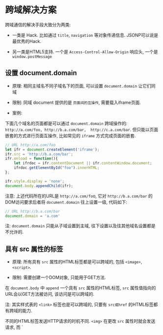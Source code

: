 # 跨域解决方案

跨域通信的解决手段大致分为两类:

- 一类是 Hack. 比如通过 `title`, `navigation` 等对象传递信息. JSONP可以说是最优秀的Hack.

- 另一类是HTML5支持. 一个是 `Access-Control-Allow-Origin` 响应头, 一个是 `window.postMessage`

## 设置 document.domain

- 原理: 相同主域名不同子域名下的页面, 可以设置 `document.domain` 让它们同域

- 限制: 同域 document 提供的是 `页面间的互操作`, 需要载入iframe页面.

- 案例:

下面几个域名的页面都是可以通过 `document.domain` 跨域操作的: `http://a.com/foo, http://b.a.com/bar, 
http://c.a.com/bar`. 但只能以页面嵌套的方式进行页面互操作, 比如常见的 `iframe` 方式完成页面的嵌套.

```js
// URL http://a.com/foo
let ifr = document.createElement('iframe');
ifr.src = 'http://b.a.com/bar'; 
ifr.onload = function(){
    let ifrdoc = ifr.contentDocument || ifr.contentWindow.document;
    ifrdoc.getElementById("foo").innerHTML;
};

ifr.style.display = 'none';
document.body.appendChild(ifr);
```

注意: 上述代码所在的URL是 `http://a.com/fo`o, 它对 `http://b.a.com/bar` 的DOM访问要求后者将 `document.domain` 
往上设置一级, 代码如下:

```js
// URL http://b.a.com/bar
document.domain = 'a.com'
```

注: `document.domain` 只能从子域设置到主域, 往下设置以及往其他域名设置都是不允许的.

## 具有 src 属性的标签

- 原理: 所有具有 `src` 属性的HTML标签都是可以跨域的, 包括 `<image>`, `<script>`.

- 限制: 需要创建一个DOM对象, 只能用于GET方法.

在 `document.body` 中 `append` 一个具有 `src` 属性的HTML标签, `src` 属性值指向的
URL会以GET方法被访问, 该访问是可以跨域的.

注: 其实样式表的 `<link>` 标签也是可以跨域的, 只要有 `src或href` 的HTML标签都有跨域的能力.

不同的HTML标签发送HTTP请求的时机不同. `<img>` 在更改 `src` 属性时就会发送请求, 而 `<script>, 
<iframe>, <link rel=stylesheet>` 只有在添加到DOM树之后才发送HTTP请求:

```jquery
let img = new Image();
img.src = "http://some/picture";　// 发送HTTP请求

let frame = $('iframe', {src:'http://some/picture'});
$('body').append(frame);          // 发送HTTP请求
```

## JSONP

- 原理: `<script>` 是可以跨域的, 而且在跨域脚本中可以直接回调当前脚本函数.

- 限制: 需要创建一个DOM对象并且添加到DOM树, 只能用于GET方法.

JSONP利用的是 `<script>` 可以跨域的特性, 跨域URL返回的脚本不仅包含数据, 还包含一个回调:

```js
// URL: http://b.a.com/foo

let data = {
    foo: 'foo',
    bar: 'bar'
};
callback(data);
```

注: 该例子只用于示例, 实际情况应当 `考虑名称隐藏等` 问题.

然后, 在主站 `http://a.com` 中, 可以这样来获取 `http://b.a.com` 的数据:

```jquery
// URL: http://a.com/foo

let callback = function(data) {
  // 处理跨域请求得到的数据
};

let script = $('script', {src: 'http://b.a.com/bar'});
$('body').append(script);
```

其实jQuery已经封装了JSONP的使用:

```jquery
$.getJSON('http://b.a.com/bar?callback=callback', function(data) {
    // 处理跨域请求得到的数据
}
```

注: `$.getJSON` 与 `$.get` 的区别是前者会把 `responseText` 转换为 JSON, 而且当
URL具有 `callback` 参数时, jQuery将会把它解释为一个 JSONP 请求, 创建 一个 `<script>`
标签来完成该请求.

## window.postMessage

- 原理: HTML5 允许窗口之间发送消息

- 限制: 浏览器需要支持 HTML5, 获取窗口句柄后才能互相通讯.

`postMessage(message, targetOrigin)` 是HTML5 引入的特性. 可以给任何一个 window 发送
消息, 不论是否同源. 第二个参数可以是 `*`, 但如果你设置了一个URL,但不相符, 那么该事件不会被分
发.

```js
// URL: http://a.com/foo
let win = window.open('http://b.com/bar');
win.postMessage('Hello, bar!', "http://b.com"); 
```

```js
// URL: http://b.com/bar
window.addEventListener('message',function(event) {
    console.log(event.data);
});
```

## Access-Control-Allow-Origin

参考: [cors](./web_cors.md)

## nginx代理跨域

- 原理: 同源策略是浏览器的安全策略, 不是HTTP协议的一部分. 服务端调用HTTP接口只是使用了HTTP协议. 不会
执行JS脚本, 不需要同源策略, 也就不存在跨域问题.

- 限制: 配置比较麻烦

- 思路: 前端页面的域名是frontend, api的域名是backend. 通过nginx配置一个代理服务器(域名与backend相同,
但是端口号不同)做跳板机, 反向代理访问frontend接口, 并且可以修改cookie中的domain信息, 方便前端cookie的
写入.

案例实现:
```
server {
    listen      81;
    server_name www.backend.com;
    
    location / {
        add_header Access-Control-Allow-Origin "http://www.backend.com,http://www.frontend.com"; #跨域的源
        add_header Access-Control-Allow-Origin "$http_origin";
        add_header Access-Control-Allow-Credentials "true"; # 跨域的cookie
        add_header Access-Control-Allow-Methods "POST, GET, PUT, OPTIONS, DELETE"; # 跨域的方法
        add_header Access-Control-Allow-Headers "Origin, Authorization, Content-Type"; # 跨域的Header
        
        if ($request_method = "OPTIONS") {
            return 200;
        }
        
        proxy_cookie  www.backend.com www.frontend.com; # 修改cookie里的域名
        proxy_pass    http://www.backend.com:8080; # 反向代理
    }
}
```

前端js代码:
```ecmascript 6
request = (uri='', method='POST', data={}) => {
    const url = 'http://api.com'+uri;
    const config = {
        credentials: "include", // 携带凭证依据. 同源 same-origin
        method:method, // 'GET', 'HEAD', 'PUT', 'DELETE'
        body: JSON.stringify({}),  // 只有POST, PUT才有
        mod: 'cors', // 'cors', 'no-cors', 跨域依据
        header:{
            "Content-Type": "application/json"
        }
    }; 
    const response = fetch(url, config);
    return response.json();
};

Promise.all([request('/api/method','POST', {aa:100})])
    .then(data => {}).catch( err => {})

f = async () => {
    const data = await request('/api/method','POST', {aa:100})
    //...
}
```